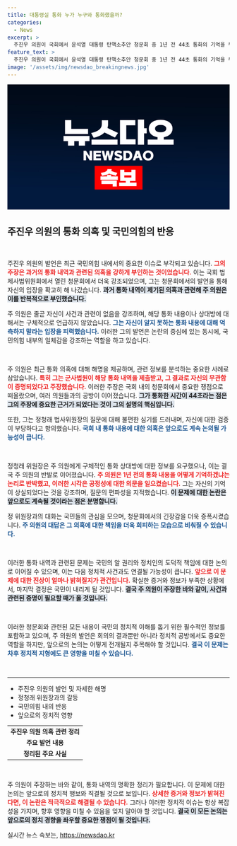 ```yaml
---
title: 대통령실 통화 누가 누구와 통화했을까?
categories:
  - News
excerpt: >
  주진우 의원이 국회에서 윤석열 대통령 탄핵소추안 청문회 중 1년 전 44초 통화의 기억을 두고 야당과 격돌했습니다. 그는 통화 내역이 자신과 무관하다고 주장하며 의혹을 강력히 반박했는데, 이 과정에서 예상치 못한 논란과 긴장감이 감돌았습니다. 클릭하면 더 자세한 이야기를 확인하세요!
feature_text: >
  주진우 의원이 국회에서 윤석열 대통령 탄핵소추안 청문회 중 1년 전 44초 통화의 기억을 두고 야당과 격돌했습니다. 그는 통화 내역이 자신과 무관하다고 주장하며 의혹을 강력히 반박했는데, 이 과정에서 예상치 못한 논란과 긴장감이 감돌았습니다. 클릭하면 더 자세한 이야기를 확인하세요!
image: '/assets/img/newsdao_breakingnews.jpg'
---
```


<p><img src="/assets/img/newsdao_breakingnews.jpg" alt="ontimetimes 속보" /></p>

<h2 data-ke-size="size26">주진우 의원의 통화 의혹 및 국민의힘의 반응</h2>

<p data-ke-size="size16">&nbsp;</p>

<p>주진우 의원의 발언은 최근 국민의힘 내에서의 중요한 이슈로 부각되고 있습니다. <b><span style="color: #ee2323;">그의 주장은 과거의 통화 내역과 관련된 의혹을 강하게 부인하는 것이었습니다.</span></b> 이는 국회 법제사법위원회에서 열린 청문회에서 더욱 강조되었으며, 그는 청문회에서의 발언을 통해 자신의 입장을 확고히 해 나갔습니다. <b><span style="background-color: #21538527;">과거 통화 내역이 제기된 의혹과 관련해 주 의원은 이를 반복적으로 부인했습니다.</span></b></p>

<p>주 의원은 줄곧 자신이 사건과 관련이 없음을 강조하며, 해당 통화 내용이나 상대방에 대해서는 구체적으로 언급하지 않았습니다. <b><span style="color: #1a5490;">그는 자신이 알지 못하는 통화 내용에 대해 억측하지 말라는 입장을 피력했습니다.</span></b> 이러한 그의 발언은 논란의 중심에 있는 동시에, 국민의힘 내부의 일체감을 강조하는 역할을 하고 있습니다.</p>

<p data-ke-size="size16">&nbsp;</p>

<p>주 의원은 최근 통화 의혹에 대해 해명을 제공하며, 관련 정보를 분석하는 중요한 사례로 삼았습니다. <b><span style="color: #ee2323;">특히 그는 군사법원이 해당 통화 내역을 제출받고, 그 결과로 자신의 무관함이 증명되었다고 주장했습니다.</span></b> 이러한 주장은 국회 내의 청문회에서 중요한 쟁점으로 떠올랐으며, 여러 의원들과의 공방이 이어졌습니다. <b><span style="background-color: #21538527;">그가 통화한 시간이 44초라는 점은 그의 주장에 중요한 근거가 되었다는 것이 그의 설명의 핵심입니다.</span></b></p>

<p>또한, 그는 정청래 법사위원장의 질문에 대해 불편한 심기를 드러내며, 자신에 대한 검증이 부당하다고 항의했습니다. <b><span style="color: #1a5490;">국회 내 통화 내용에 대한 의혹은 앞으로도 계속 논의될 가능성이 큽니다.</span></b></p>

<p data-ke-size="size16">&nbsp;</p>

<p>정청래 위원장은 주 의원에게 구체적인 통화 상대방에 대한 정보를 요구했으나, 이는 결국 주 의원의 반발로 이어졌습니다. <b><span style="color: #ee2323;">주 의원은 1년 전의 통화 내용을 어떻게 기억하겠냐는 논리로 반박했고, 이러한 시각은 공정성에 대한 의문을 일으켰습니다.</span></b> 그는 자신의 기억이 상실되었다는 것을 강조하며, 질문의 편파성을 지적했습니다. <b><span style="background-color: #21538527;">이 문제에 대한 논란은 앞으로도 계속될 것이라는 점은 분명합니다.</span></b></p>

<p>정 위원장과의 대화는 국민들의 관심을 모으며, 청문회에서의 긴장감을 더욱 증폭시켰습니다. <b><span style="color: #1a5490;">주 의원의 대답은 그 의혹에 대한 책임을 더욱 회피하는 모습으로 비춰질 수 있습니다.</span></b>  </p>

<p data-ke-size="size16">&nbsp;</p>

<p>이러한 통화 내역과 관련된 문제는 국민의 알 권리와 정치인의 도덕적 책임에 대한 논의로 이어질 수 있으며, 이는 다음 정치적 사건과도 연결될 가능성이 큽니다. <b><span style="color: #ee2323;">앞으로 이 문제에 대한 진상이 얼마나 밝혀질지가 관건입니다.</span></b> 확실한 증거와 정보가 부족한 상황에서, 마지막 결정은 국민이 내리게 될 것입니다. <b><span style="background-color: #21538527;">결국 주 의원이 주장한 바와 같이, 사건과 관련된 증명이 필요할 때가 올 것입니다.</span></b> </p>

<p data-ke-size="size16">&nbsp;</p>

<p>이러한 청문회와 관련된 모든 내용이 국민의 정치적 이해를 돕기 위한 필수적인 정보를 포함하고 있으며, 주 의원의 발언은 회의의 결과뿐만 아니라 정치적 공방에서도 중요한 역할을 하지만, 앞으로의 논의는 어떻게 전개될지 주목해야 할 것입니다. <b><span style="color: #1a5490;">결국 이 문제는 차후 정치적 지형에도 큰 영향을 미칠 수 있습니다.</span></b> </p>

<p data-ke-size="size16">&nbsp;</p> 

<hr>

<ul>
  <li>주진우 의원의 발언 및 자세한 해명</li>
  <li>정청래 위원장과의 갈등</li>
  <li>국민의힘 내의 반응</li>
  <li>앞으로의 정치적 영향</li>
</ul>

<table style="width: 100%;">
  <tr>
    <td style="text-align: center; height: 17px;"><b>주진우 의원 의혹 관련 정리</b></td>
  </tr>
  <tr>
    <td style="text-align: center; height: 17px;"><b>주요 발언 내용</b></td>
  </tr>
  <tr>
    <td style="text-align: center; height: 17px;"><b>정리된 주요 사실</b></td>
  </tr>
</table> 

<p data-ke-size="size16">&nbsp;</p>

<p>주 의원이 주장하는 바와 같이, 통화 내역의 명확한 정리가 필요합니다. 이 문제에 대한 논의는 앞으로의 정치적 행보와 직결될 것으로 보입니다. <b><span style="color: #ee2323;">상세한 증거와 정보가 밝혀진다면, 이 논란은 적극적으로 해결될 수 있습니다.</span></b> 그러나 이러한 정치적 이슈는 항상 복잡성을 가지며, 향후 영향을 미칠 수 있음을 잊지 말아야 할 것입니다. <b><span style="background-color: #21538527;">결국 이 모든 논의는 앞으로의 정치 경향을 좌우할 중요한 쟁점이 될 것입니다.</span></b></p>
실시간 뉴스 속보는, <a href="https://newsdao.kr" rel="dofollow">https://newsdao.kr</a>


